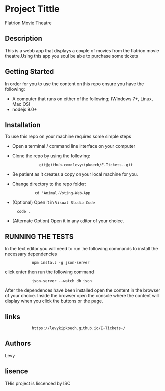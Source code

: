 # Project Tittle
  Flatrion Movie Theatre

## Description
This is a webb app that displays a couple of movies from the flatrion movie theatre.Using this app you soul be able to purchase some tickets

## Getting Started
In order for you to use the content on this repo ensure you have the following:

- A computer that runs on either of the following; (Windows 7+, Linux, Mac OS)
- nodejs 9.0+
 

## Installation

To use this repo on your machine requires some simple steps

- Open a terminal / command line interface on your computer
- Clone the repo by using the following:

                  git@github.com:levykipkoech/E-Tickets-.git

- Be patient as it creates a copy on your local machine for you.
- Change directory to the repo folder:

                cd 'Animal-Voting-Web-App

- (Optional) Open it in ``Visual Studio Code``

        code .

- (Alternate Option) Open it in any editor of your choice.
## RUNNING THE TESTS 

In the text editor you will need to run the following commands to install the necessary dependencies


                npm install -g json-server


click enter then run the following command 


                json-server --watch db.json 


After the dependences have been installed open the content in the browser of your choice.
Inside the browser open the console where the content will display when you click the buttons on the page. 

## links

                https://levykipkoech.github.io/E-Tickets-/

## Authors 
Levy 

## lisence
THis project is liscenced by ISC